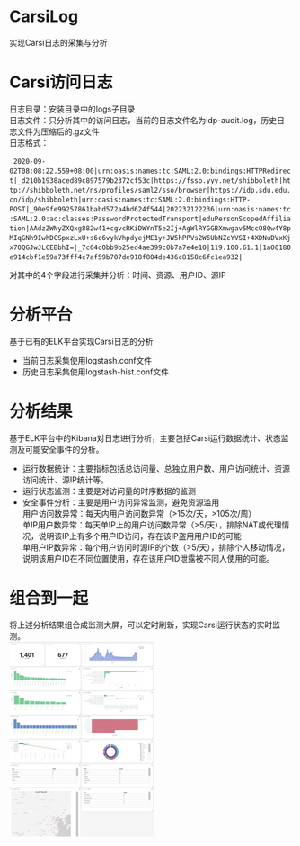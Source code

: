 # CarsiLog
实现Carsi日志的采集与分析
# Carsi访问日志  
日志目录：安装目录中的logs子目录  
日志文件：只分析其中的访问日志，当前的日志文件名为idp-audit.log，历史日志文件为压缩后的.gz文件  
日志格式：

` ` `
2020-09-02T08:08:22.559+08:00|urn:oasis:names:tc:SAML:2.0:bindings:HTTPRedirect|_d210b1938aced89c897579b2372cf53c|https://fsso.yyy.net/shibboleth|http://shibboleth.net/ns/profiles/saml2/sso/browser|https://idp.sdu.edu.cn/idp/shibboleth|urn:oasis:names:tc:SAML:2.0:bindings:HTTP-POST|_90e9fe99257861babd572a4bd624f544|202232122236|urn:oasis:names:tc:SAML:2.0:ac:classes:PasswordProtectedTransport|eduPersonScopedAffiliation|AAdzZWNyZXQxg882w41+cgvcRKiDWYnT5e2Ij+AgWlRYGGBXmwgav5MccO8Qw4Y8pMIqGNh9IwhDCSpxzLxU+s6c6vykVhpdyejME1y+JW5hPPVs2W6UbNZcYVSI+4XDNuDVxKjx70QGJwJLCEBbhI=|_7c64c0bb9b25ed4ae399c0b7a7e4e10|119.100.61.1|1a00180e914cbf1e59a73fff4c7af59b707de918f804de436c8158c6fc1ea932|
` ` `
 
对其中的4个字段进行采集并分析：时间、资源、用户ID、源IP
# 分析平台
基于已有的ELK平台实现Carsi日志的分析  
* 当前日志采集使用logstash.conf文件
* 历史日志采集使用logstash-hist.conf文件
# 分析结果
基于ELK平台中的Kibana对日志进行分析，主要包括Carsi运行数据统计、状态监测及可能安全事件的分析。
* 运行数据统计：主要指标包括总访问量、总独立用户数、用户访问统计、资源访问统计、源IP统计等。
* 运行状态监测：主要是对访问量的时序数据的监测
* 安全事件分析：主要是用户访问异常监测，避免资源滥用  
  用户访问数异常：每天内用户访问数异常（>15次/天，>105次/周）  
  单IP用户数异常：每天单IP上的用户访问数异常（>5/天），排除NAT或代理情况，说明该IP上有多个用户ID访问，存在该IP盗用用户ID的可能  
  单用户IP数异常：每个用户访问时源IP的个数（>5/天），排除个人移动情况，说明该用户ID在不同位置使用，存在该用户ID泄露被不同人使用的可能。  
# 组合到一起
将上述分析结果组合成监测大屏，可以定时刷新，实现Carsi运行状态的实时监测。  
![分析结果](https://github.com/qindouya/CarsiLog/blob/master/image024.jpg)
